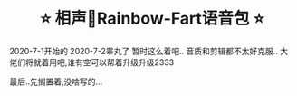 <h1 align="center">
 ⭐️ 相声🌈Rainbow-Fart语音包 ⭐️ 
</h1>

2020-7-1开始的
2020-7-2睾丸了
暂时这么着吧..
音质和剪辑都不太好克服..
大佬们将就着用吧,谁有空可以帮着升级升级2333

最后..先搁置着,没啥写的...